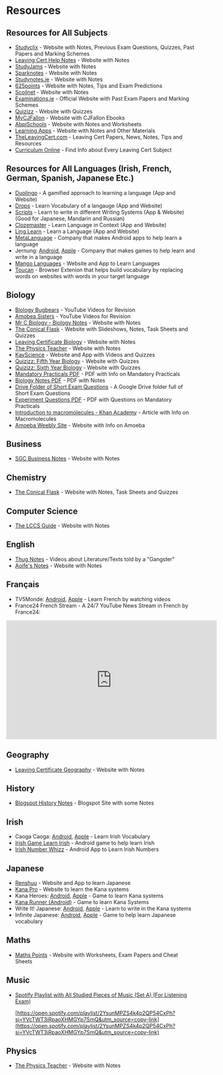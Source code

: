 # Resources

## Resources for All Subjects

- [Studyclix](https://studyclix.ie/) - Website with Notes, Previous Exam Questions, Quizzes, Past Papers and Marking Schemes
- [Leaving Cert Help Notes](https://leaving-cert-helpnotes.blogspot.com/2014/10/links-to-all-my-posts-by-subject.html) - Website with Notes
- [StudyJams](https://studyjams.scholastic.com/) - Website with Notes
- [Sparknotes](https://www.sparknotes.com/) - Website with Notes
- [Studynotes.ie](https://studynotes.ie/feed/leaving-certificate) - Website with Notes
- [625points](https://www.625points.com/) - Website with Notes, Tips and Exam Predictions
- [Scoilnet](https://www.scoilnet.ie/) - Website with Notes
- [Examinations.ie](https://www.examinations.ie/) - Official Website with Past Exam Papers and Marking Schemes
- [Quizizz](https://quizizz.com/) - Website with Quizzes
- [MyCJFallon](https://my.cjfallon.ie/dashboard/student-resources) - Website with CJFallon Ebooks
- [AbpiSchools](https://www.abpischools.org.uk/) - Website with Notes and Worksheets
- [Learning Apps](https://learningapps.org/) - Website with Notes and Other Materials
- [TheLeavingCert.com](https://www.theleavingcert.com/) - Leaving Cert Papers, News, Notes, Tips and Resources
- [Curriculum Online](https://www.curriculumonline.ie) - Find Info about Every Leaving Cert Subject

## Resources for All Languages (Irish, French, German, Spanish, Japanese Etc.)

- [Duolingo](https://www.duolingo.com/) - A gamified approach to learning a language (App and Website)
- [Drops](https://languagedrops.com/) - Learn Vocabulary of a langauge (App and Website)
- [Scripts](https://languagedrops.com/scripts) - Learn to write in different Writing Systems (App & Website) (Good for Japanese, Mandarin and Russian)
- [Clozemaster](https://www.clozemaster.com/) - Learn Language in Context (App and Website)
- [Ling Learn](https://ling-app.com/) - Learn a Language (App and Website)
- [MetaLanguage](https://play.google.com/store/apps/collection/cluster?clp=igM4ChkKEzgwNDgwMjQ4Mjc4OTc0OTY0MzUQCBgDEhkKEzgwNDgwMjQ4Mjc4OTc0OTY0MzUQCBgDGAA%3D:S:ANO1ljIqyhA&gsr=CjuKAzgKGQoTODA0ODAyNDgyNzg5NzQ5NjQzNRAIGAMSGQoTODA0ODAyNDgyNzg5NzQ5NjQzNRAIGAMYAA%3D%3D:S:ANO1ljKKjXw&hl=en_US&gl=US) - Company that makes Android apps to help learn a language
- Jernung: [Android](https://play.google.com/store/apps/dev?id=7157988227995618199&hl=en_US&gl=US), [Apple](https://apps.apple.com/us/developer/jernung/id1268225656#see-all/i-phonei-pad-apps) - Company that makes games to help learn and write in a language
- [Mango Languages](https://mangolanguages.com/) - Website and App to Learn Languages
- [Toucan](https://jointoucan.com/) - Browser Extenion that helps build vocabulary by replacing words on websites with words in your target language

## Biology

- [Biology Bugbears](https://www.youtube.com/channel/UCGuBY43N719wlQ0e17nbKRQ) - YouTube Videos for Revision
- [Amobea Sisters](https://www.youtube.com/c/AmoebaSisters) - YouTube Videos for Revision
- [Mr C Biology - Biology Notes](https://www.mrcbiology.com/) - Website with Notes
- [The Conical Flask](https://www.theconicalflask.ie/biology/) - Website with Slideshows, Notes, Task Sheets and Quizzes
- [Leaving Certificate Biology](http://leavingbio.net/) - Website with Notes
- [The Physics Teacher](http://www.thephysicsteacher.ie/leavingcertbiologyhome.html) - Website with Notes
- [KayScience](https://www.kayscience.com/) - Website and App with Videos and Quizzes
- [Quizizz: Fifth Year Biology](https://quizizz.com/collection/5e78a0adb76b3d001b933f57) - Website with Quizzes
- [Quizizz: Sixth Year Biology](https://quizizz.com/collection/5e78cd35d09a7e001b6d411f) - Website with Quizzes
- [Mandatory Practicals PDF](https://drive.google.com/file/d/1-kZJGofIF_fgtbLLgysl2bXfHJsUGoIR/view) - PDF with Info on Mandatory Practicals
- [Biology Notes PDF](https://drive.google.com/file/d/1vCKGg53VXN_6mu1CWFtk6oz-Kx5f7wJG/view) - PDF with Notes
- [Drive Folder of Short Exam Questions](https://drive.google.com/drive/folders/1T-OjSWuZksZHZ6GoPKHa7YyjJHPH-NFG) - A Google Drive folder full of Short Exam Questions
- [Experiment Questions PDF](https://drive.google.com/file/d/1y_wheYdWDrZucSNYjsZfFJx0adBDgxXF/view) - PDF with Questions on Mandatory Practicals
- [Introduction to macromolecules - Khan Academy](https://www.khanacademy.org/science/biology/macromolecules/introduction-to-macromolecues/a/introduction-to-macromolecules) - Article with Info on Macromolecules
- [Amoeba Weebly Site](http://questjoey.weebly.com/index.html) - Website with Info on Amoeba

## Business

- [SGC Business Notes](https://sgcbusiness.com/business-notes/) - Website with Notes

## Chemistry

- [The Conical Flask](https://www.theconicalflask.ie/chemistry) - Website with Notes, Task Sheets and Quizzes

## Computer Science

- [The LCCS Guide](https://www.lccs.ie/) - Website with Notes

## English

- [Thug Notes](https://www.wisecrack.co/thug-notes) - Videos about Literature/Texts told by a "Gangster"
- [Aoife's Notes](http://www.aoifesnotes.com/leaving-cert/) - Website with Notes

## Français

- TV5Monde: [Android](https://play.google.com/store/apps/details?id=com.tv5monde.apprendre&hl=en_US&gl=US), [Apple](https://apps.apple.com/us/app/tv5monde-learn-french/id1482250598) - Learn French by watching videos
- France24 French Stream - A 24/7 YouTube News Stream in French by France24:
<iframe width="560" height="315" src="https://www.youtube.com/embed/u9foWyMSATM" title="YouTube video player" frameborder="0" allow="accelerometer; autoplay; clipboard-write; encrypted-media; gyroscope; picture-in-picture" allowfullscreen></iframe>

## Geography

- [Leaving Certificate Geography](http://lcgeography.preswex.ie/) - Website with Notes

## History

- [Blogspot History Notes](http://myleavingcertnotes.blogspot.com/) - Blogspot Site with some Notes

## Irish

- Caoga Caoga: [Android](https://play.google.com/store/apps/details?id=com.defuncart.caogacaoga&hl=en_US&gl=US), [Apple](https://apps.apple.com/ie/app/caoga-caoga-learn-irish/id1336431902) - Learn Irish Vocabulary
- [Irish Game Learn Irish](https://play.google.com/store/apps/details?id=com.bonemakes.gameandlearn&hl=en_US&gl=US) - Android game to help learn Irish
- [Irish Number Whizz](https://play.google.com/store/apps/details?id=com.geoglot.numbers.irish&hl=en&gl=US) - Android App to Learn Irish Numbers

## Japanese

- [Renshuu](https://www.renshuu.org/) - Website and App to learn Japanese
- [Kana Pro](https://kana.pro/) - Website to learn the Kana systems
- Kana Heroes: [Android](https://play.google.com/store/apps/details?id=com.monacrea.KanaHeroes&hl=en_IE&gl=US), [Apple](https://apps.apple.com/us/app/kana-heroes-hiragana-katakana/id1533364206) - Game to learn Kana systems
- [Kana Runner (Android)](https://play.google.com/store/apps/details?id=com.FabianoAono.KanaRunner&hl=en_IE&gl=US) - Game to learn Kana Systems
- Write It! Japanese: [Android](https://play.google.com/store/apps/details?id=com.jernung.writeit.jpn), [Apple](https://apps.apple.com/us/app/write-it-japanese/id1268225663) - Learn to write in the Kana systems
- Infinite Japanese: [Android](https://play.google.com/store/apps/details?id=com.jernung.infinite.jpn), [Apple](https://apps.apple.com/us/app/infinite-japanese/id1298380683) - Game to help learn Japanese vocabulary

## Maths

- [Maths Points](http://mathspoints.ie/) - Website with Worksheets, Exam Papers and Cheat Sheets

## Music

- [Spotify Playlist with All Studied Pieces of Music (Set A) (For Listening Exam)](https://open.spotify.com/playlist/2YsunMPZS4k4p2QP54CxPh?si=YVcTWT3iRpaoXHMGYp7SmQ&utm_source=copy-link)
    
    [https://open.spotify.com/playlist/2YsunMPZS4k4p2QP54CxPh?si=YVcTWT3iRpaoXHMGYp7SmQ&utm_source=copy-link](https://open.spotify.com/playlist/2YsunMPZS4k4p2QP54CxPh?si=YVcTWT3iRpaoXHMGYp7SmQ&utm_source=copy-link)
    

## Physics

- [The Physics Teacher](http://thephysicsteacher.ie/) - Website with Notes
